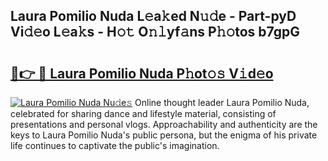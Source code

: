 ## Laura Pomilio Nuda L𝚎a𝚔ed N𝚞𝚍e - Part-pyD Vi𝚍𝚎o L𝚎a𝚔s - H𝚘𝚝 O𝚗𝚕yf𝚊ns P𝚑𝚘tos b7gpG

# <h2><a href="http://kfaccw7.oniu.top/?m=Laura+Pomilio+Nuda">🔗👉 🔴 Laura Pomilio Nuda P𝚑ot𝚘𝚜 V𝚒d𝚎o</a></h2>

[![Laura Pomilio Nuda Nu𝚍e𝚜](https://i.imgur.com/0qMVB7G.gif)](http://kfaccw7.oniu.top/?m=Laura+Pomilio+Nuda)
Online thought leader Laura Pomilio Nuda, celebrated for sharing dance and lifestyle material, consisting of presentations and personal vlogs. Approachability and authenticity are the keys to Laura Pomilio Nuda's public persona, but the enigma of his private life continues to captivate the public's imagination.  
